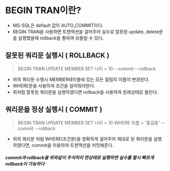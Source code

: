 # BEGIN TRAN이란?

- MS-SQL은 default 값이 AUTO_COMMIT이다.
- BEGIN TRAN을 사용하면 트랜잭션을 걸어주어 실수로 잘못된 update, delete문을 실행했을때 rollback을 통하여 되돌릴 수 있다.

## 잘못된 쿼리문 실행시 ( ROLLBACK )
> BEGIN TRAN
UPDATE MEMBER SET 나이 = 10
--commit
--rollback

- 위의 쿼리문 수행시 MEMBER테이블에 있는 모든 컬럼의 이름이 변경된다.
- WHERE문을 사용하여 조건을 걸어줘야한다. 
- 위처럼 잘못된 쿼리문을 실행하였다면 rollback을 사용하여 원래상태로 돌린다.


## 쿼리문을 정상 실행시 ( COMMIT )
> BEGIN TRAN
UPDATE MEMBER SET 나이 = 10
WHERE 이름 = '홍길동'
--commit
--rollback

- 위의 쿼리문 처럼 WHERE(조건문)을 정확하게 걸어주어 제대로 된 쿼리문을 실행하였다면, commit을 이용하여 트랜잭션을 커밋해준다.

##### commit과 rollback을 위와같이 주석처리 한상태로 실행하면 실수를 할시 빠르게 rollback이 가능하다
